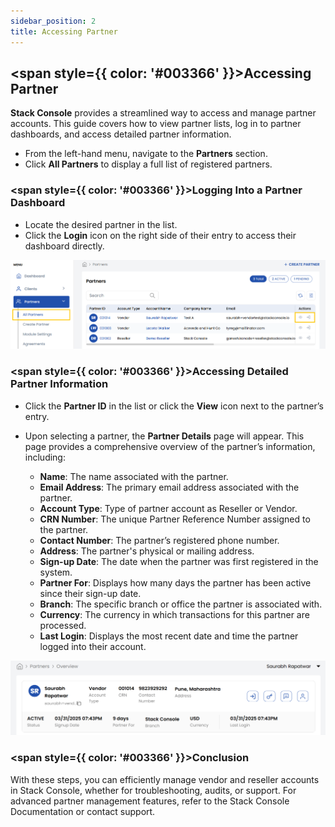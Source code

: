 ```yaml
---
sidebar_position: 2
title: Accessing Partner
---
```


## <span style={{ color: '#003366' }}>Accessing Partner</span>

**Stack Console** provides a streamlined way to access and manage partner accounts. This guide covers how to view partner lists, log in to partner dashboards, and access detailed partner information.

- From the left-hand menu, navigate to the **Partners** section.  
- Click **All Partners** to display a full list of registered partners.

### <span style={{ color: '#003366' }}>Logging Into a Partner Dashboard</span>

- Locate the desired partner in the list.  
- Click the **Login** icon on the right side of their entry to access their dashboard directly.  

![Partner List](images/view_part_1.png)

### <span style={{ color: '#003366' }}>Accessing Detailed Partner Information</span>

- Click the **Partner ID** in the list or click the **View** icon next to the partner’s entry.
- Upon selecting a partner, the **Partner Details** page will appear. This page provides a comprehensive overview of the partner’s information, including:

    - **Name**: The name associated with the partner.
    - **Email Address**: The primary email address associated with the partner.
    - **Account Type**: Type of partner account as Reseller or Vendor.
    - **CRN Number**: The unique Partner Reference Number assigned to the partner.
    - **Contact Number**: The partner’s registered phone number.
    - **Address**: The partner's physical or mailing address.
    - **Sign-up Date**: The date when the partner was first registered in the system.
    - **Partner For**: Displays how many days the partner has been active since their sign-up date.
    - **Branch**: The specific branch or office the partner is associated with.
    - **Currency**: The currency in which transactions for this partner are processed.
    - **Last Login**: Displays the most recent date and time the partner logged into their account.  

![Partner List](images/view_part_2.png)

### <span style={{ color: '#003366' }}>Conclusion</span>

With these steps, you can efficiently manage vendor and reseller accounts in Stack Console, whether for troubleshooting, audits, or support. For advanced partner management features, refer to the Stack Console Documentation or contact support.
